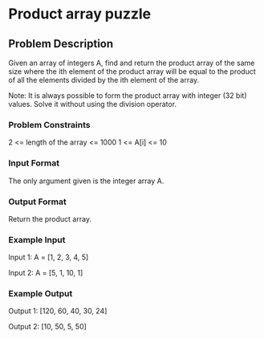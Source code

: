 # Product array puzzle

## Problem Description
Given an array of integers A, find and return the product array of the same size where the ith element of the product array will be equal to the product of all the elements divided by the ith element of the array.

Note: It is always possible to form the product array with integer (32 bit) values. Solve it without using the division operator.

### Problem Constraints
2 <= length of the array <= 1000
1 <= A[i] <= 10


### Input Format
The only argument given is the integer array A.


### Output Format
Return the product array.


### Example Input
Input 1:
A = [1, 2, 3, 4, 5]

Input 2:
A = [5, 1, 10, 1]


### Example Output
Output 1:
[120, 60, 40, 30, 24]

Output 2:
[10, 50, 5, 50]
 
